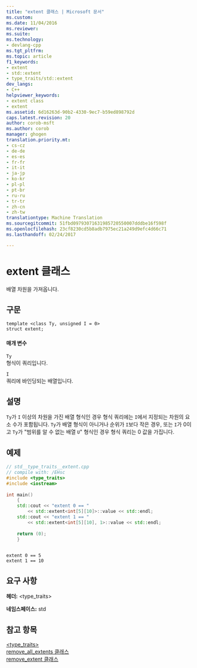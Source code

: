 ```yaml
---
title: "extent 클래스 | Microsoft 문서"
ms.custom: 
ms.date: 11/04/2016
ms.reviewer: 
ms.suite: 
ms.technology:
- devlang-cpp
ms.tgt_pltfrm: 
ms.topic: article
f1_keywords:
- extent
- std::extent
- type_traits/std::extent
dev_langs:
- C++
helpviewer_keywords:
- extent class
- extent
ms.assetid: 6d16263d-90b2-4330-9ec7-b59ed898792d
caps.latest.revision: 20
author: corob-msft
ms.author: corob
manager: ghogen
translation.priority.mt:
- cs-cz
- de-de
- es-es
- fr-fr
- it-it
- ja-jp
- ko-kr
- pl-pl
- pt-br
- ru-ru
- tr-tr
- zh-cn
- zh-tw
translationtype: Machine Translation
ms.sourcegitcommit: 51fbd09793071631985720550007dddbe16f598f
ms.openlocfilehash: 23cf8230cd5b8adb7975ec21a249d9efc4d66c71
ms.lasthandoff: 02/24/2017

---
```

# <a name="extent-class"></a>extent 클래스
배열 차원을 가져옵니다.  
  
## <a name="syntax"></a>구문  
  
```  
template <class Ty, unsigned I = 0>  
struct extent;  
```  
  
#### <a name="parameters"></a>매개 변수  
 `Ty`  
 형식이 쿼리입니다.  
  
 `I`  
 쿼리에 바인딩되는 배열입니다.  
  
## <a name="remarks"></a>설명  
 `Ty`가 `I` 이상의 차원을 가진 배열 형식인 경우 형식 쿼리에는 `I`에서 지정되는 차원의 요소 수가 포함됩니다. `Ty`가 배열 형식이 아니거나 순위가 `I`보다 작은 경우, 또는 `I`가 0이고 `Ty`가 "범위를 알 수 없는 배열 `U`" 형식인 경우 형식 쿼리는 0 값을 가집니다.  
  
## <a name="example"></a>예제  
  
```cpp  
// std__type_traits__extent.cpp   
// compile with: /EHsc   
#include <type_traits>   
#include <iostream>   
  
int main()   
    {   
    std::cout << "extent 0 == "   
        << std::extent<int[5][10]>::value << std::endl;   
    std::cout << "extent 1 == "   
        << std::extent<int[5][10], 1>::value << std::endl;   
  
    return (0);   
    }  
  
```  
  
```Output  
extent 0 == 5  
extent 1 == 10  
```  
  
## <a name="requirements"></a>요구 사항  
 **헤더:** \<type_traits>  
  
 **네임스페이스:** std  
  
## <a name="see-also"></a>참고 항목  
 [<type_traits>](../standard-library/type-traits.md)   
 [remove_all_extents 클래스](../standard-library/remove-all-extents-class.md)   
 [remove_extent 클래스](../standard-library/remove-extent-class.md)

